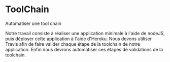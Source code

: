 # ToolChain
Automatiser une tool chain

Notre travail consiste à réaliser une application minimale à l'aide de nodeJS, puis déployer cette application à l'aide d'Heroku.
Nous devons utiliser Travis afin de faire valider chaque étape de la toolchain de notre application.
Enfin nous devrons automatiser ces étapes de validations de la toolchain.
